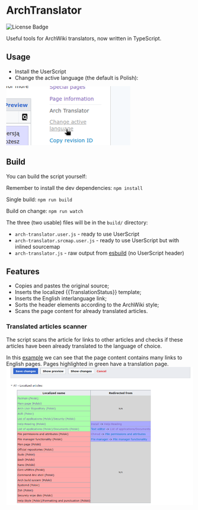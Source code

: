 # ArchTranslator
![License Badge](https://img.shields.io/github/license/bonk-dev/arch-translator?style=flat-square)

Useful tools for ArchWiki translators, now written in TypeScript.

## Usage
- Install the UserScript
- Change the active language (the default is Polish):

![Change language tool](assets/change-lang.png)

## Build
You can build the script yourself:

Remember to install the dev dependencies:
`npm install`

Single build:
`npm run build`

Build on change:
`npm run watch`

The three (two usable) files will be in the `build/` directory:
- `arch-translator.user.js` - ready to use UserScript
- `arch-translator.srcmap.user.js` - ready to use UserScript but with inlined sourcemap
- `arch-translator.js` - raw output from [esbuild](https://esbuild.github.io/) 
(no UserScript header)

## Features
- Copies and pastes the original source;
- Inserts the localized {{TranslationStatus}} template;
- Inserts the English interlanguage link;
- Sorts the header elements according to the ArchWiki style;
- Scans the page content for already translated articles.

### Translated articles scanner
The script scans the article for links to other articles and checks if these articles have
been already translated to the language of choice.

In this [example](https://wiki.archlinux.org/index.php?title=Wireshark_(Polski)&action=edit) we can see that the page content contains many links to English pages.
Pages highlighted in green have a translation page.
![Translated articles scanner UI](assets/translated-articles.png)

